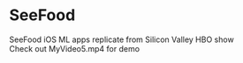 # SeeFood
SeeFood  iOS ML apps replicate from Silicon Valley HBO show <br/>
Check out MyVideo5.mp4 for demo
